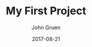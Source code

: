 ---
title: "My First Project"
description: "Hi Baby Owen"
date: "2017-08-21"
author: "John Gruen"
contact: "jgruen@mozilla.com"
---